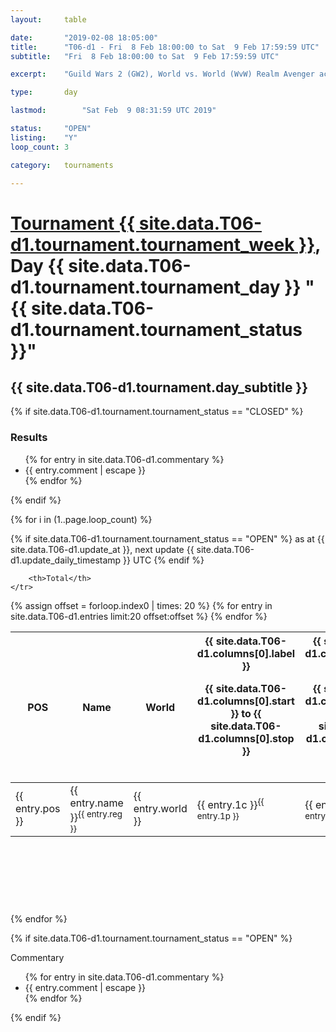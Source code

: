 ```yaml
---
layout: 	table

date: 		"2019-02-08 18:05:00"
title: 		"T06-d1 - Fri  8 Feb 18:00:00 to Sat  9 Feb 17:59:59 UTC"
subtitle: 	"Fri  8 Feb 18:00:00 to Sat  9 Feb 17:59:59 UTC"

excerpt:    "Guild Wars 2 (GW2), World vs. World (WvW) Realm Avenger achivement Tournament. \"Every Kill Counts\""

type:       day

lastmod: 		"Sat Feb  9 08:31:59 UTC 2019"

status:     "OPEN"
listing:    "Y"
loop_count: 3

category: 	tournaments

---
```

<div class="table_header">
    <h1><a href="{{ site.data.T06-d1.tournament.week_url }}">Tournament {{ site.data.T06-d1.tournament.tournament_week }}</a>, Day {{ site.data.T06-d1.tournament.tournament_day }} "{{ site.data.T06-d1.tournament.tournament_status }}"</h1>
    <h2>{{ site.data.T06-d1.tournament.day_subtitle }}</h2> 
</div>

{% if site.data.T06-d1.tournament.tournament_status == "CLOSED" %} 
<div class="commentary">
  <h3>Results</h3>
  <ul>
    {% for entry in site.data.T06-d1.commentary %}
    <li class="commentary_list">{{ entry.comment | escape }}</li>
    {% endfor %}
  </ul>
</div>
{% endif %}


{% for i in (1..page.loop_count) %}

{% if site.data.T06-d1.tournament.tournament_status == "OPEN" %} 
<span class="table_nextupdate">as at {{ site.data.T06-d1.update_at }}, next update {{ site.data.T06-d1.update_daily_timestamp }} UTC</span> 
{% endif %}

<table class="day_table">
  <colgroup>
    <col style="width:18px">
    <col style="width:55px">
    <col style="width:55px">
    <col style="width:12px">
    <col style="width:12px">
    <col style="width:12px">
    <col style="width:12px">
    <col style="width:12px">
    <col style="width:12px">
    <col style="width:12px">
    <col style="width:12px">
    <col style="width:12px">
    <col style="width:12px">
    <col style="width:12px">
    <col style="width:12px">
    <col style="width:12px">
    <col style="width:12px">
    <col style="width:12px">
    <col style="width:12px">
    <col style="width:12px">
    <col style="width:12px">
    <col style="width:12px">
    <col style="width:12px">
    <col style="width:12px">
    <col style="width:12px">
    <col style="width:12px">
    <col style="width:12px">
    <col style="width:18px">
  </colgroup>  
  <thead>
    <tr>
        <th>POS</th>
        <th class="AlignLeft">Name</th>
        <th class="AlignLeft">World</th>

<th><div class="label">{{ site.data.T06-d1.columns[0].label }}<p class="onhover">{{ site.data.T06-d1.columns[0].start }} to {{ site.data.T06-d1.columns[0].stop }}</p></div>​</th>
<th><div class="label">{{ site.data.T06-d1.columns[1].label }}<p class="onhover">{{ site.data.T06-d1.columns[1].start }} to {{ site.data.T06-d1.columns[1].stop }}</p></div>​</th>
<th><div class="label">{{ site.data.T06-d1.columns[2].label }}<p class="onhover">{{ site.data.T06-d1.columns[2].start }} to {{ site.data.T06-d1.columns[2].stop }}</p></div>​</th>
<th><div class="label">{{ site.data.T06-d1.columns[3].label }}<p class="onhover">{{ site.data.T06-d1.columns[3].start }} to {{ site.data.T06-d1.columns[3].stop }}</p></div>​</th>
<th><div class="label">{{ site.data.T06-d1.columns[4].label }}<p class="onhover">{{ site.data.T06-d1.columns[4].start }} to {{ site.data.T06-d1.columns[4].stop }}</p></div>​</th>
<th><div class="label">{{ site.data.T06-d1.columns[5].label }}<p class="onhover">{{ site.data.T06-d1.columns[5].start }} to {{ site.data.T06-d1.columns[5].stop }}</p></div>​</th>
<th><div class="label">{{ site.data.T06-d1.columns[6].label }}<p class="onhover">{{ site.data.T06-d1.columns[6].start }} to {{ site.data.T06-d1.columns[6].stop }}</p></div>​</th>
<th><div class="label">{{ site.data.T06-d1.columns[7].label }}<p class="onhover">{{ site.data.T06-d1.columns[7].start }} to {{ site.data.T06-d1.columns[7].stop }}</p></div>​</th>
<th><div class="label">{{ site.data.T06-d1.columns[8].label }}<p class="onhover">{{ site.data.T06-d1.columns[8].start }} to {{ site.data.T06-d1.columns[8].stop }}</p></div>​</th>
<th><div class="label">{{ site.data.T06-d1.columns[9].label }}<p class="onhover">{{ site.data.T06-d1.columns[9].start }} to {{ site.data.T06-d1.columns[9].stop }}</p></div>​</th>
<th><div class="label">{{ site.data.T06-d1.columns[10].label }}<p class="onhover">{{ site.data.T06-d1.columns[10].start }} to {{ site.data.T06-d1.columns[10].stop }}</p></div>​</th>

<th><div class="label">{{ site.data.T06-d1.columns[11].label }}<p class="onhover">{{ site.data.T06-d1.columns[11].start }} to {{ site.data.T06-d1.columns[11].stop }}</p></div>​</th>
<th><div class="label">{{ site.data.T06-d1.columns[12].label }}<p class="onhover">{{ site.data.T06-d1.columns[12].start }} to {{ site.data.T06-d1.columns[12].stop }}</p></div>​</th>
<th><div class="label">{{ site.data.T06-d1.columns[13].label }}<p class="onhover">{{ site.data.T06-d1.columns[13].start }} to {{ site.data.T06-d1.columns[13].stop }}</p></div>​</th>
<th><div class="label">{{ site.data.T06-d1.columns[14].label }}<p class="onhover">{{ site.data.T06-d1.columns[14].start }} to {{ site.data.T06-d1.columns[14].stop }}</p></div>​</th>
<th><div class="label">{{ site.data.T06-d1.columns[15].label }}<p class="onhover">{{ site.data.T06-d1.columns[15].start }} to {{ site.data.T06-d1.columns[15].stop }}</p></div>​</th>
<th><div class="label">{{ site.data.T06-d1.columns[16].label }}<p class="onhover">{{ site.data.T06-d1.columns[16].start }} to {{ site.data.T06-d1.columns[16].stop }}</p></div>​</th>
<th><div class="label">{{ site.data.T06-d1.columns[17].label }}<p class="onhover">{{ site.data.T06-d1.columns[17].start }} to {{ site.data.T06-d1.columns[17].stop }}</p></div>​</th>
<th><div class="label">{{ site.data.T06-d1.columns[18].label }}<p class="onhover">{{ site.data.T06-d1.columns[18].start }} to {{ site.data.T06-d1.columns[18].stop }}</p></div>​</th>
<th><div class="label">{{ site.data.T06-d1.columns[19].label }}<p class="onhover">{{ site.data.T06-d1.columns[19].start }} to {{ site.data.T06-d1.columns[19].stop }}</p></div>​</th>
<th><div class="label">{{ site.data.T06-d1.columns[20].label }}<p class="onhover">{{ site.data.T06-d1.columns[20].start }} to {{ site.data.T06-d1.columns[20].stop }}</p></div>​</th>

<th><div class="label">{{ site.data.T06-d1.columns[21].label }}<p class="onhover">{{ site.data.T06-d1.columns[21].start }} to {{ site.data.T06-d1.columns[21].stop }}</p></div>​</th>
<th><div class="label">{{ site.data.T06-d1.columns[22].label }}<p class="onhover">{{ site.data.T06-d1.columns[22].start }} to {{ site.data.T06-d1.columns[22].stop }}</p></div>​</th>
<th><div class="label">{{ site.data.T06-d1.columns[23].label }}<p class="onhover">{{ site.data.T06-d1.columns[23].start }} to {{ site.data.T06-d1.columns[23].stop }}</p></div>​</th>

        <th>Total</th>
    </tr>
  </thead>
  {% assign offset = forloop.index0 | times: 20 %}
<tbody>
{% for entry in site.data.T06-d1.entries limit:20 offset:offset %}
  <tr>
    <td class="pl{{ entry.pos }}">{{ entry.pos }}</td>
    <td class="AlignLeft">{{ entry.name }}<sup>{{ entry.reg }}</sup></td>
    <td class="AlignLeft">{{ entry.world }}</td>
    <td class="pl{{ entry.1p }}">{{ entry.1c }}<sup>{{ entry.1p }}</sup></td>
    <td class="pl{{ entry.2p }}">{{ entry.2c }}<sup>{{ entry.2p }}</sup></td>
    <td class="pl{{ entry.3p }}">{{ entry.3c }}<sup>{{ entry.3p }}</sup></td>
    <td class="pl{{ entry.4p }}">{{ entry.4c }}<sup>{{ entry.4p }}</sup></td>
    <td class="pl{{ entry.5p }}">{{ entry.5c }}<sup>{{ entry.5p }}</sup></td>
    <td class="pl{{ entry.6p }}">{{ entry.6c }}<sup>{{ entry.6p }}</sup></td>
    <td class="pl{{ entry.7p }}">{{ entry.7c }}<sup>{{ entry.7p }}</sup></td>
    <td class="pl{{ entry.8p }}">{{ entry.8c }}<sup>{{ entry.8p }}</sup></td>
    <td class="pl{{ entry.9p }}">{{ entry.9c }}<sup>{{ entry.9p }}</sup></td>
    <td class="pl{{ entry.10p }}">{{ entry.10c }}<sup>{{ entry.10p }}</sup></td>
    <td class="pl{{ entry.11p }}">{{ entry.11c }}<sup>{{ entry.11p }}</sup></td>
    <td class="pl{{ entry.12p }}">{{ entry.12c }}<sup>{{ entry.12p }}</sup></td>
    <td class="pl{{ entry.13p }}">{{ entry.13c }}<sup>{{ entry.13p }}</sup></td>
    <td class="pl{{ entry.14p }}">{{ entry.14c }}<sup>{{ entry.14p }}</sup></td>
    <td class="pl{{ entry.15p }}">{{ entry.15c }}<sup>{{ entry.15p }}</sup></td>
    <td class="pl{{ entry.16p }}">{{ entry.16c }}<sup>{{ entry.16p }}</sup></td>
    <td class="pl{{ entry.17p }}">{{ entry.17c }}<sup>{{ entry.17p }}</sup></td>
    <td class="pl{{ entry.18p }}">{{ entry.18c }}<sup>{{ entry.18p }}</sup></td>
    <td class="pl{{ entry.19p }}">{{ entry.19c }}<sup>{{ entry.19p }}</sup></td>
    <td class="pl{{ entry.20p }}">{{ entry.20c }}<sup>{{ entry.20p }}</sup></td>
    <td class="pl{{ entry.21p }}">{{ entry.21c }}<sup>{{ entry.21p }}</sup></td>
    <td class="pl{{ entry.22p }}">{{ entry.22c }}<sup>{{ entry.22p }}</sup></td>
    <td class="pl{{ entry.23p }}">{{ entry.23c }}<sup>{{ entry.23p }}</sup></td>
    <td class="pl{{ entry.24p }}">{{ entry.24c }}<sup>{{ entry.24p }}</sup></td>
    <td>{{ entry.total }}</td>
  </tr>
{% endfor %}  
</tbody>
</table>
<div class="leaderboard">
  <script async src="//pagead2.googlesyndication.com/pagead/js/adsbygoogle.js"></script>
  <!-- 728x90 -->
  <ins class="adsbygoogle"
       style="display:inline-block;width:728px;height:90px"
       data-ad-client="ca-pub-3274917281288240"
       data-ad-slot="3870538733"></ins>
  <script>
  (adsbygoogle = window.adsbygoogle || []).push({});
  </script>    
</div>
<br />
{% endfor %}

{% if site.data.T06-d1.tournament.tournament_status == "OPEN" %} 
<div class="commentary">
  <span class="commentary_title">Commentary</span>
  <ul>
    {% for entry in site.data.T06-d1.commentary %}
    <li class="commentary_list">{{ entry.comment | escape }}</li>
    {% endfor %}
  </ul>
</div>
{% endif %}


